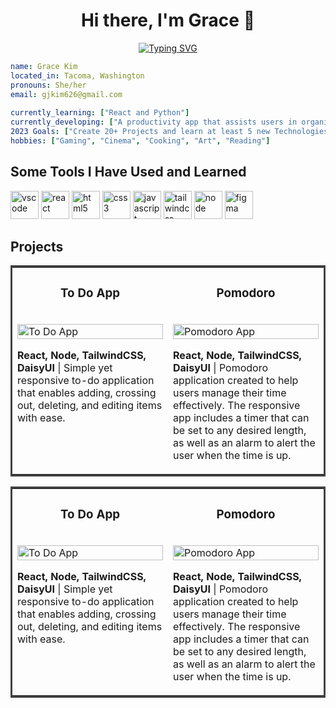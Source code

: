 <div align='center'">
                    <h1>Hi there, I'm Grace 👋</h1>
                    
[![Typing SVG](https://readme-typing-svg.demolab.com?font=Fira+Code&pause=1000&color=6BC4CE&center=true&vCenter=true&width=435&lines=Full-Stack+Developer;Always+ready+to+learn+something+new)](https://git.io/typing-svg)
                    </div>

```yaml
name: Grace Kim
located_in: Tacoma, Washington
pronouns: She/her
email: gjkim626@gmail.com
  
currently_learning: ["React and Python"]
currently_developing: ["A productivity app that assists users in organizing tasks, enhancing focus, and managing time"]
2023 Goals: ["Create 20+ Projects and learn at least 5 new Technologies."]
hobbies: ["Gaming", "Cinema", "Cooking", "Art", "Reading"]
```

<h2>Some Tools I Have Used and Learned</h2>
<div align="justify-between">                                                       
<img src="https://cdn.jsdelivr.net/gh/devicons/devicon/icons/vscode/vscode-original.svg" alt="vscode" width="45" height="45" />
<img src="https://cdn.jsdelivr.net/gh/devicons/devicon/icons/react/react-original.svg" alt="react" width="45" height="45" />
<img src="https://cdn.jsdelivr.net/gh/devicons/devicon/icons/html5/html5-original.svg" alt="html5" width="45" height="45" />
<img src="https://cdn.jsdelivr.net/gh/devicons/devicon/icons/css3/css3-original.svg" alt="css3" width="45" height="45" />                                                 <img src="https://cdn.jsdelivr.net/gh/devicons/devicon/icons/javascript/javascript-original.svg" alt="javascript" width="45" height="45" />
<img src="https://cdn.jsdelivr.net/gh/devicons/devicon/icons/tailwindcss/tailwindcss-plain.svg" alt="tailwindcss" width="45" height="45" />
<img src="https://cdn.jsdelivr.net/gh/devicons/devicon/icons/nodejs/nodejs-plain-wordmark.svg" alt="node" width="45" height="45" />
<img src="https://cdn.jsdelivr.net/gh/devicons/devicon/icons/figma/figma-original.svg" alt="figma" width="45" height="45" />                                         
</div>

<h2>Projects</h2>
<table bordercolor="#424242">
  <tr>
    <td width="50%" valign="top">
      <h3 align="center">To Do App</h3>
        <br/>
        <a target="_blank" href="https://todos-manage.netlify.app/">
            <img src="https://i.ibb.co/vqG4Bym/todos.png" width="100%" alt="To Do App"/>
        </a>
        <br/>        
  <a href="https://todos-manage.netlify.app/" target="_blank">
  </a>
<p><strong>React, Node, TailwindCSS, DaisyUI</strong> | Simple yet responsive to-do application that enables adding, crossing out, deleting, and editing items with ease.</p>
    </td>
    <td width="50%" valign="top">
      <h3 align="center">Pomodoro</h3>
        <br/>
        <a target="_blank" href="https://pomodoroapptimer.netlify.app/">
            <img src="https://i.ibb.co/6gndRf8/pomodoro.png" width="100%" alt="Pomodoro App"/>
        </a>
        <br/>
  <a href="https://pomodoroapptimer.netlify.app/" target="_blank">
  </a>
  
<p><strong>React, Node, TailwindCSS, DaisyUI</strong> | Pomodoro application created to help users manage their time effectively. The responsive app includes a timer that can be set to any desired length, as well as an alarm to alert the user when the time is up.</p>
    </td>
  </tr>
  </table>
<table bordercolor="#424242">
  <tr>
    <td width="50%" valign="top">
      <h3 align="center">To Do App</h3>
        <br/>
        <a target="_blank" href="https://todos-manage.netlify.app/">
            <img src="https://i.ibb.co/vqG4Bym/todos.png" width="100%" alt="To Do App"/>
        </a>
        <br/>        
  <a href="https://todos-manage.netlify.app/" target="_blank">
  </a>
<p><strong>React, Node, TailwindCSS, DaisyUI</strong> | Simple yet responsive to-do application that enables adding, crossing out, deleting, and editing items with ease.</p>
    </td>
    <td width="50%" valign="top">
      <h3 align="center">Pomodoro</h3>
        <br/>
        <a target="_blank" href="https://pomodoroapptimer.netlify.app/">
            <img src="https://i.ibb.co/6gndRf8/pomodoro.png" width="100%" alt="Pomodoro App"/>
        </a>
        <br/>
  <a href="https://pomodoroapptimer.netlify.app/" target="_blank">
  </a>
  
<p><strong>React, Node, TailwindCSS, DaisyUI</strong> | Pomodoro application created to help users manage their time effectively. The responsive app includes a timer that can be set to any desired length, as well as an alarm to alert the user when the time is up.</p>
    </td>
  </tr>
  </table>
